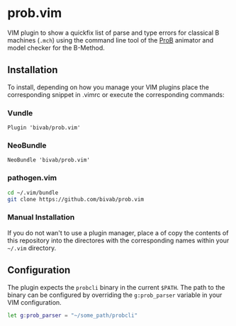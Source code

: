 # prob.vim

VIM plugin to show a quickfix list of parse and type errors for classical B
machines (`.mch`) using the command line tool of the
[ProB](http://stups.hhu.de/ProB) animator and model checker for the B-Method.

## Installation

To install, depending on how you manage your VIM plugins place the
corresponding snippet in .vimrc or execute the corresponding commands:

### Vundle

```vim
Plugin 'bivab/prob.vim'
```

### NeoBundle

```vim
NeoBundle 'bivab/prob.vim'
```

### pathogen.vim

```sh
cd ~/.vim/bundle
git clone https://github.com/bivab/prob.vim
```

### Manual Installation

If you do not wan't to use a plugin manager, place a of copy
the contents of this repository into the directores with the corresponding
names within your `~/.vim` directory.

## Configuration

The plugin expects the `probcli` binary in the current `$PATH`. The path to the
binary can be configured by overriding the `g:prob_parser` variable in your
VIM configuration.

```sh
let g:prob_parser = "~/some_path/probcli"
```
